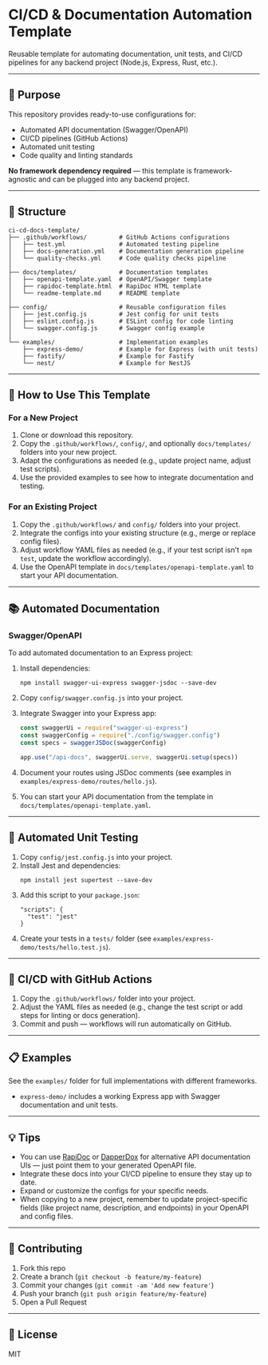 # CI/CD & Documentation Automation Template

Reusable template for automating documentation, unit tests, and CI/CD pipelines for any backend project (Node.js, Express, Rust, etc.).

---

## 🎯 Purpose

This repository provides ready-to-use configurations for:

- Automated API documentation (Swagger/OpenAPI)
- CI/CD pipelines (GitHub Actions)
- Automated unit testing
- Code quality and linting standards

**No framework dependency required** — this template is framework-agnostic and can be plugged into any backend project.

---

## 📂 Structure

```
ci-cd-docs-template/
├── .github/workflows/         # GitHub Actions configurations
│   ├── test.yml               # Automated testing pipeline
│   ├── docs-generation.yml    # Documentation generation pipeline
│   └── quality-checks.yml     # Code quality checks pipeline
│
├── docs/templates/            # Documentation templates
│   ├── openapi-template.yaml  # OpenAPI/Swagger template
│   ├── rapidoc-template.html  # RapiDoc HTML template
│   └── readme-template.md     # README template
│
├── config/                    # Reusable configuration files
│   ├── jest.config.js         # Jest config for unit tests
│   ├── eslint.config.js       # ESLint config for code linting
│   └── swagger.config.js      # Swagger config example
│
└── examples/                  # Implementation examples
    ├── express-demo/          # Example for Express (with unit tests)
    ├── fastify/               # Example for Fastify
    └── nest/                  # Example for NestJS
```

---

## 🚀 How to Use This Template

### For a New Project

1. Clone or download this repository.
2. Copy the `.github/workflows/`, `config/`, and optionally `docs/templates/` folders into your new project.
3. Adapt the configurations as needed (e.g., update project name, adjust test scripts).
4. Use the provided examples to see how to integrate documentation and testing.

### For an Existing Project

1. Copy the `.github/workflows/` and `config/` folders into your project.
2. Integrate the configs into your existing structure (e.g., merge or replace config files).
3. Adjust workflow YAML files as needed (e.g., if your test script isn't `npm test`, update the workflow accordingly).
4. Use the OpenAPI template in `docs/templates/openapi-template.yaml` to start your API documentation.

---

## 📚 Automated Documentation

### Swagger/OpenAPI

To add automated documentation to an Express project:

1. Install dependencies:

   ```
   npm install swagger-ui-express swagger-jsdoc --save-dev
   ```

2. Copy `config/swagger.config.js` into your project.

3. Integrate Swagger into your Express app:

   ```js
   const swaggerUi = require("swagger-ui-express")
   const swaggerConfig = require("./config/swagger.config")
   const specs = swaggerJSDoc(swaggerConfig)

   app.use("/api-docs", swaggerUi.serve, swaggerUi.setup(specs))
   ```

4. Document your routes using JSDoc comments (see examples in `examples/express-demo/routes/hello.js`).

5. You can start your API documentation from the template in `docs/templates/openapi-template.yaml`.

---

## 🧪 Automated Unit Testing

1. Copy `config/jest.config.js` into your project.
2. Install Jest and dependencies:
   ```
   npm install jest supertest --save-dev
   ```
3. Add this script to your `package.json`:
   ```
   "scripts": {
     "test": "jest"
   }
   ```
4. Create your tests in a `tests/` folder (see `examples/express-demo/tests/hello.test.js`).

---

## 🔄 CI/CD with GitHub Actions

1. Copy the `.github/workflows/` folder into your project.
2. Adjust the YAML files as needed (e.g., change the test script or add steps for linting or docs generation).
3. Commit and push — workflows will run automatically on GitHub.

---

## 📋 Examples

See the `examples/` folder for full implementations with different frameworks.

- `express-demo/` includes a working Express app with Swagger documentation and unit tests.

---

## 💡 Tips

- You can use [RapiDoc](https://mrin9.github.io/RapiDoc/) or [DapperDox](https://dapperdox.io/) for alternative API documentation UIs — just point them to your generated OpenAPI file.
- Integrate these docs into your CI/CD pipeline to ensure they stay up to date.
- Expand or customize the configs for your specific needs.
- When copying to a new project, remember to update project-specific fields (like project name, description, and endpoints) in your OpenAPI and config files.

---

## 🤝 Contributing

1. Fork this repo
2. Create a branch (`git checkout -b feature/my-feature`)
3. Commit your changes (`git commit -am 'Add new feature'`)
4. Push your branch (`git push origin feature/my-feature`)
5. Open a Pull Request

---

## 📄 License

MIT
